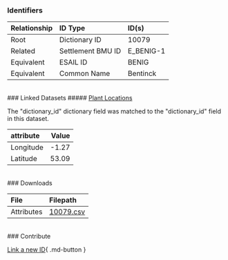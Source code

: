### Identifiers

| Relationship   | ID Type           | ID(s)     |
|:---------------|:------------------|:----------|
| Root           | Dictionary ID     | 10079     |
| Related        | Settlement BMU ID | E_BENIG-1 |
| Equivalent     | ESAIL ID          | BENIG     |
| Equivalent     | Common Name       | Bentinck  |

<br>
### Linked Datasets
##### <a href="https://osuked.github.io/Power-Station-Dictionary/datasets/plant-locations">Plant Locations</a>



The "dictionary_id" dictionary field was matched to the "dictionary_id" field in this dataset.

| attribute   |   Value |
|:------------|--------:|
| Longitude   |   -1.27 |
| Latitude    |   53.09 |


<br>
### Downloads


| File       | Filepath                                                                              |
|:-----------|:--------------------------------------------------------------------------------------|
| Attributes | [10079.csv](https://osuked.github.io/Power-Station-Dictionary/object_attrs/10079.csv) |


<br>
### Contribute

[Link a new ID](https://docs.google.com/forms/d/e/1FAIpQLSc5jRsQ7NgiLLXbwo9PUdwTQyuqbRwThltG56-o6NVSe7E_nw/viewform?usp=pp_url&entry.251912331=10079){ .md-button }
